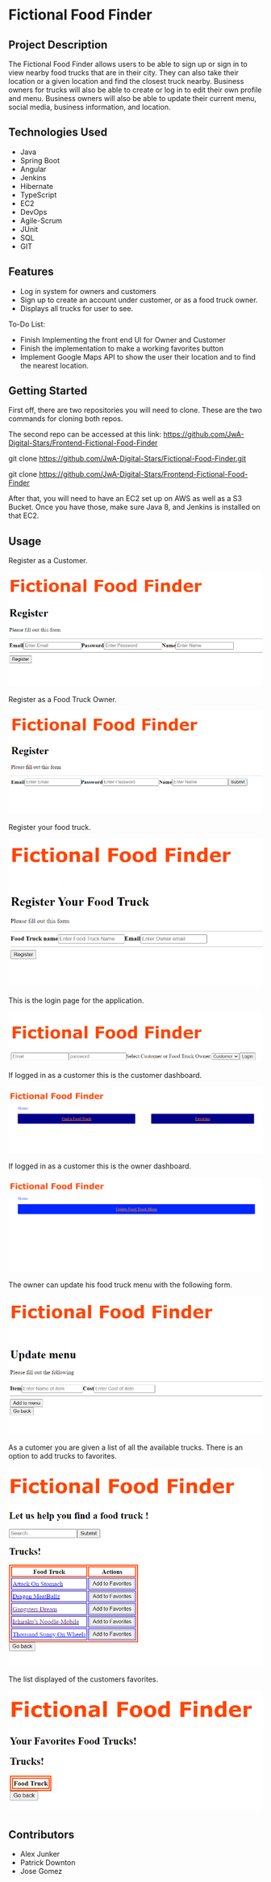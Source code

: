 # Fictional Food Finder

## Project Description

The Fictional Food Finder allows users to be able to sign up or sign in to view nearby food trucks that are in their city. They can also take their location or a given location and find the closest truck nearby. Business owners for trucks will also be able to create or log in to edit their own profile and menu. Business owners will also be able to update their current menu, social media, business information, and location.

## Technologies Used

* Java
* Spring Boot
* Angular
* Jenkins
* Hibernate
* TypeScript
* EC2
* DevOps
* Agile-Scrum
* JUnit
* SQL
* GIT

## Features

* Log in system for owners and customers
* Sign up to create an account under customer, or as a food truck owner.
* Displays all trucks for user to see.

To-Do List:

* Finish Implementing the front end UI for Owner and Customer
* Finish the implementation to make a working favorites button
* Implement Google Maps API to show the user their location and to find the nearest location.


## Getting Started

First off, there are two repositories you will need to clone.  These are the two commands for cloning both repos.

The second repo can be accessed at this link: https://github.com/JwA-Digital-Stars/Frontend-Fictional-Food-Finder



git clone https://github.com/JwA-Digital-Stars/Fictional-Food-Finder.git

git clone https://github.com/JwA-Digital-Stars/Frontend-Fictional-Food-Finder

After that, you will need to have an EC2 set up on AWS as well as a S3 Bucket. Once you have those, make sure Java 8, and Jenkins is installed on that EC2.


## Usage

Register as a Customer.

![](./Images/customer-registration.png)

Register as a Food Truck Owner.

![](./Images/owner-registration.png)

Register your food truck.

![](./Images/truck-registration.png)

This is the login page for the application.

![](./Images/Login.png)

If logged in as a customer this is the customer dashboard.

![](./Images/customer-dashboard.png)

If logged in as a customer this is the owner dashboard.

![](./Images/owner-dashboard.png)

The owner can update his food truck menu with the following form. 

![](./Images/menu-update.png)

As a cutomer you are given a list of all the available trucks. There is an option to add trucks to favorites.

![](./Images/customer-truck-finder.png)

The list displayed of the customers favorites.

![](./Images/favorites.png)






## Contributors
* Alex Junker
* Patrick Downton
* Jose Gomez
